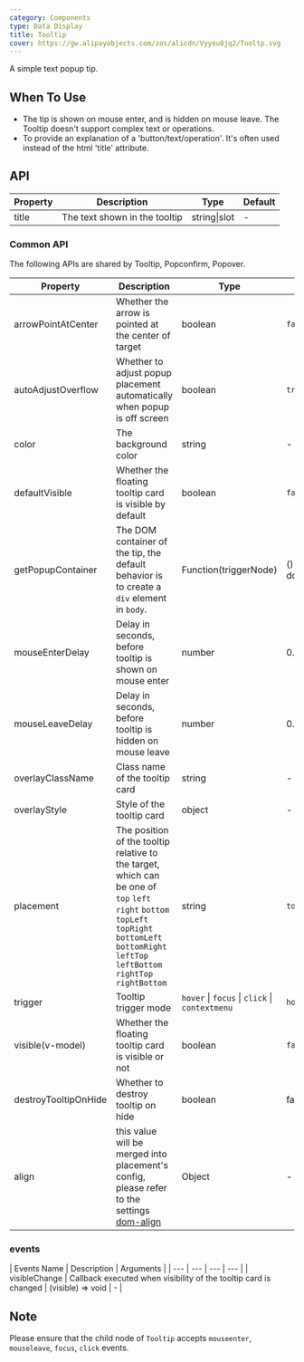 ```yaml
---
category: Components
type: Data Display
title: Tooltip
cover: https://gw.alipayobjects.com/zos/alicdn/Vyyeu8jq2/Tooltp.svg
---
```


A simple text popup tip.

## When To Use

- The tip is shown on mouse enter, and is hidden on mouse leave. The Tooltip doesn't support complex text or operations.
- To provide an explanation of a 'button/text/operation'. It's often used instead of the html 'title' attribute.

## API

| Property | Description                   | Type         | Default |
| -------- | ----------------------------- | ------------ | ------- |
| title    | The text shown in the tooltip | string\|slot | -       |

### Common API

The following APIs are shared by Tooltip, Popconfirm, Popover.

| Property | Description | Type | Default |
| --- | --- | --- | --- |
| arrowPointAtCenter | Whether the arrow is pointed at the center of target | boolean | `false` |
| autoAdjustOverflow | Whether to adjust popup placement automatically when popup is off screen | boolean | `true` |
| color | The background color | string | - |
| defaultVisible | Whether the floating tooltip card is visible by default | boolean | `false` |
| getPopupContainer | The DOM container of the tip, the default behavior is to create a `div` element in `body`. | Function(triggerNode) | () => document.body |
| mouseEnterDelay | Delay in seconds, before tooltip is shown on mouse enter | number | 0.1 |
| mouseLeaveDelay | Delay in seconds, before tooltip is hidden on mouse leave | number | 0.1 |
| overlayClassName | Class name of the tooltip card | string | - |
| overlayStyle | Style of the tooltip card | object | - |
| placement | The position of the tooltip relative to the target, which can be one of `top` `left` `right` `bottom` `topLeft` `topRight` `bottomLeft` `bottomRight` `leftTop` `leftBottom` `rightTop` `rightBottom` | string | `top` |
| trigger | Tooltip trigger mode | `hover` \| `focus` \| `click` \| `contextmenu` | `hover` |
| visible(v-model) | Whether the floating tooltip card is visible or not | boolean | `false` |
| destroyTooltipOnHide | Whether to destroy tooltip on hide | boolean | false |
| align | this value will be merged into placement's config, please refer to the settings [dom-align](https://github.com/yiminghe/dom-align) | Object | - |

### events

| Events Name | Description | Arguments |
| --- | --- | --- | --- |
| visibleChange | Callback executed when visibility of the tooltip card is changed | (visible) => void | - |

## Note

Please ensure that the child node of `Tooltip` accepts `mouseenter`, `mouseleave`, `focus`, `click` events.
